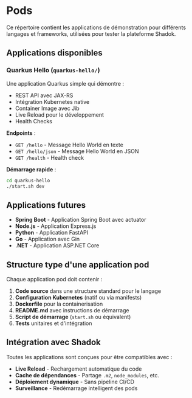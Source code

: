 # Pods

Ce répertoire contient les applications de démonstration pour différents langages et frameworks, utilisées pour tester la plateforme Shadok.

## Applications disponibles

### Quarkus Hello (`quarkus-hello/`)

Une application Quarkus simple qui démontre :
- REST API avec JAX-RS
- Intégration Kubernetes native
- Container Image avec Jib
- Live Reload pour le développement
- Health Checks

**Endpoints** :
- `GET /hello` - Message Hello World en texte
- `GET /hello/json` - Message Hello World en JSON
- `GET /health` - Health check

**Démarrage rapide** :
```bash
cd quarkus-hello
./start.sh dev
```

## Applications futures

- **Spring Boot** - Application Spring Boot avec actuator
- **Node.js** - Application Express.js
- **Python** - Application FastAPI
- **Go** - Application avec Gin
- **.NET** - Application ASP.NET Core

## Structure type d'une application pod

Chaque application pod doit contenir :

1. **Code source** dans une structure standard pour le langage
2. **Configuration Kubernetes** (natif ou via manifests)
3. **Dockerfile** pour la containerisation
4. **README.md** avec instructions de démarrage
5. **Script de démarrage** (`start.sh` ou équivalent)
6. **Tests** unitaires et d'intégration

## Intégration avec Shadok

Toutes les applications sont conçues pour être compatibles avec :
- **Live Reload** - Rechargement automatique du code
- **Cache de dépendances** - Partage `.m2`, `node_modules`, etc.
- **Déploiement dynamique** - Sans pipeline CI/CD
- **Surveillance** - Redémarrage intelligent des pods
